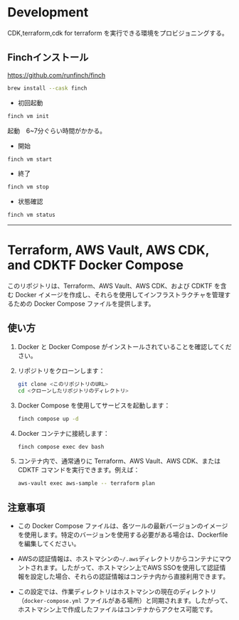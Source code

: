 # Development

CDK,terraform,cdk for terraform を実行できる環境をプロビジョニングする。

## Finchインストール

https://github.com/runfinch/finch


```sh
brew install --cask finch
```


- 初回起動
```sh
finch vm init
```
起動　6~7分ぐらい時間がかかる。


- 開始
```sh
finch vm start
```

- 終了
```sh
finch vm stop
```


- 状態確認
```sh
finch vm status
```

---

# Terraform, AWS Vault, AWS CDK, and CDKTF Docker Compose

このリポジトリは、Terraform、AWS Vault、AWS CDK、および CDKTF を含む Docker イメージを作成し、それらを使用してインフラストラクチャを管理するための Docker Compose ファイルを提供します。

## 使い方

1. Docker と Docker Compose がインストールされていることを確認してください。

2. リポジトリをクローンします：

    ```bash
    git clone <このリポジトリのURL>
    cd <クローンしたリポジトリのディレクトリ>
    ```

3. Docker Compose を使用してサービスを起動します：

    ```bash
    finch compose up -d
    ```

4. Docker コンテナに接続します：

    ```bash
    finch compose exec dev bash
    ```

5. コンテナ内で、通常通りに Terraform、AWS Vault、AWS CDK、または CDKTF コマンドを実行できます。例えば：

    ```bash
    aws-vault exec aws-sample -- terraform plan
    ```

## 注意事項

- この Docker Compose ファイルは、各ツールの最新バージョンのイメージを使用します。特定のバージョンを使用する必要がある場合は、Dockerfileを編集してください。

- AWSの認証情報は、ホストマシンの`~/.aws`ディレクトリからコンテナにマウントされます。したがって、ホストマシン上でAWS SSOを使用して認証情報を設定した場合、それらの認証情報はコンテナ内から直接利用できます。

- この設定では、作業ディレクトリはホストマシンの現在のディレクトリ（`docker-compose.yml` ファイルがある場所）と同期されます。したがって、ホストマシン上で作成したファイルはコンテナからアクセス可能です。
